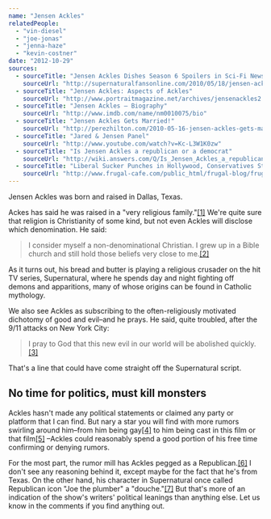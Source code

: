 ```yaml
---
name: "Jensen Ackles"
relatedPeople:
  - "vin-diesel"
  - "joe-jonas"
  - "jenna-haze"
  - "kevin-costner"
date: "2012-10-29"
sources:
  - sourceTitle: "Jensen Ackles Dishes Season 6 Spoilers in Sci-Fi News Interview"
    sourceUrl: "http://supernaturalfansonline.com/2010/05/18/jensen-ackles-dishes-season-6-spoilers-in-sci-fi-news-interview/"
  - sourceTitle: "Jensen Ackles: Aspects of Ackles"
    sourceUrl: "http://www.portraitmagazine.net/archives/jensenackles2.html"
  - sourceTitle: "Jensen Ackles – Biography"
    sourceUrl: "http://www.imdb.com/name/nm0010075/bio"
  - sourceTitle: "Jensen Ackles Gets Married!"
    sourceUrl: "http://perezhilton.com/2010-05-16-jensen-ackles-gets-married#.UIA6tRg1Zdg"
  - sourceTitle: "Jared & Jensen Panel"
    sourceUrl: "http://www.youtube.com/watch?v=Kc-L3W1K0zw"
  - sourceTitle: "Is Jensen Ackles a republican or a democrat"
    sourceUrl: "http://wiki.answers.com/Q/Is_Jensen_Ackles_a_republican_or_a_democrat"
  - sourceTitle: "Liberal Sucker Punches in Hollywood, Conservatives Starting to Punch Back"
    sourceUrl: "http://www.frugal-cafe.com/public_html/frugal-blog/frugal-cafe-blogzone/2011/02/03/liberal-sucker-punches-in-hollywood-conservatives-starting-to-punch-back/"
---
```


Jensen Ackles was born and raised in Dallas, Texas.

Ackes has said he was raised in a "very religious family."<a class="source-citation" href="#http://supernaturalfansonline.com/2010/05/18/jensen-ackles-dishes-season-6-spoilers-in-sci-fi-news-interview/" title="Jensen Ackles Dishes Season 6 Spoilers in Sci-Fi News Interview">[1]</a> We're quite sure that religion is Christianity of some kind, but not even Ackles will disclose which denomination. He said:

>I consider myself a non-denominational Christian. I grew up in a Bible church and still hold those beliefs very close to me.<a class="source-citation" href="#http://www.portraitmagazine.net/archives/jensenackles2.html" title="Jensen Ackles: Aspects of Ackles">[2]</a>

As it turns out, his bread and butter is playing a religious crusader on the hit TV series, Supernatural, where he spends day and night fighting off demons and apparitions, many of whose origins can be found in Catholic mythology.

We also see Ackles as subscribing to the often-religiously motivated dichotomy of good and evil–and he prays. He said, quite troubled, after the 9/11 attacks on New York City:

>I pray to God that this new evil in our world will be abolished quickly.<a class="source-citation" href="#http://www.imdb.com/name/nm0010075/bio" title="Jensen Ackles – Biography">[3]</a>

That's a line that could have come straight off the Supernatural script.


## No time for politics, must kill monsters

Ackles hasn't made any political statements or claimed any party or platform that I can find. But nary a star you will find with more rumors swirling around him–from him being gay<a class="source-citation" href="#http://perezhilton.com/2010-05-16-jensen-ackles-gets-married#.UIA6tRg1Zdg" title="Jensen Ackles Gets Married!">[4]</a> to him being cast in this film or that film<a class="source-citation" href="#http://www.youtube.com/watch?v=Kc-L3W1K0zw" title="Jared &amp; Jensen Panel">[5]</a> –Ackles could reasonably spend a good portion of his free time confirming or denying rumors.

For the most part, the rumor mill has Ackles pegged as a Republican.<a class="source-citation" href="#http://wiki.answers.com/Q/Is_Jensen_Ackles_a_republican_or_a_democrat" title="Is Jensen Ackles a republican or a democrat">[6]</a> I don't see any reasoning behind it, except maybe for the fact that he's from Texas. On the other hand, his character in Supernatural once called Republican icon "Joe the plumber" a "douche."<a class="source-citation" href="#http://www.frugal-cafe.com/public_html/frugal-blog/frugal-cafe-blogzone/2011/02/03/liberal-sucker-punches-in-hollywood-conservatives-starting-to-punch-back/" title="Liberal Sucker Punches in Hollywood, Conservatives Starting to Punch Back">[7]</a> But that's more of an indication of the show's writers' political leanings than anything else. Let us know in the comments if you find anything out.